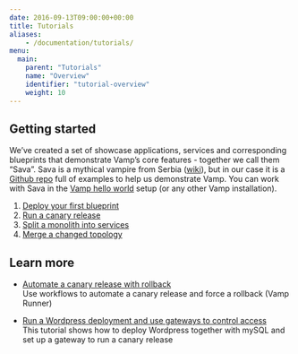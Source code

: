 ```yaml
---
date: 2016-09-13T09:00:00+00:00
title: Tutorials
aliases:
    - /documentation/tutorials/
menu:
  main:
    parent: "Tutorials"
    name: "Overview"
    identifier: "tutorial-overview"
    weight: 10
---
```


## Getting started
We’ve created a set of showcase applications, services and corresponding blueprints that demonstrate Vamp’s core features - together we call them “Sava”. Sava is a mythical vampire from Serbia ([wiki](http://en.wikipedia.org/wiki/Sava_Savanovi%C4%87)), but in our case it is a [Github repo](https://github.com/magneticio/sava) full of examples to help us demonstrate Vamp.
You can work with Sava in the [Vamp hello world](/documentation/installation/hello-world/) setup (or any other Vamp installation).

1. [Deploy your first blueprint](/documentation/tutorials/deploy-your-first-blueprint/)
2. [Run a canary release](/documentation/tutorials/run-a-canary-release/)
3. [Split a monolith into services](/documentation/tutorials/split-a-monolith/)
4. [Merge a changed topology](/documentation/tutorials/merge-and-delete/)


## Learn more
* [Automate a canary release with rollback](/documentation/tutorials/automate-a-canary-release)  
Use workflows to automate a canary release and force a rollback (Vamp Runner)

* [Run a Wordpress deployment and use gateways to control access](/documentation/tutorials/deploy-wordpress-and-mysql)  
This tutorial shows how to deploy Wordpress together with mySQL and set up a gateway to run a canary release

